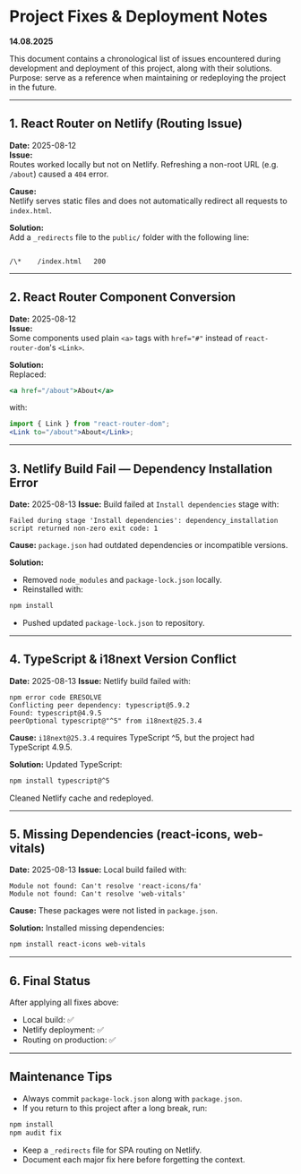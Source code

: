# Project Fixes & Deployment Notes

**14.08.2025**

This document contains a chronological list of issues encountered during development and deployment of this project, along with their solutions.  
Purpose: serve as a reference when maintaining or redeploying the project in the future.

---

## 1. React Router on Netlify (Routing Issue)

**Date:** 2025-08-12  
**Issue:**  
Routes worked locally but not on Netlify. Refreshing a non-root URL (e.g. `/about`) caused a `404` error.

**Cause:**  
Netlify serves static files and does not automatically redirect all requests to `index.html`.

**Solution:**  
Add a `_redirects` file to the `public/` folder with the following line:

```

/\*    /index.html   200

```

---

## 2. React Router Component Conversion

**Date:** 2025-08-12  
**Issue:**  
Some components used plain `<a>` tags with `href="#"` instead of `react-router-dom`'s `<Link>`.

**Solution:**  
Replaced:

```jsx
<a href="/about">About</a>
```

with:

```jsx
import { Link } from "react-router-dom";
<Link to="/about">About</Link>;
```

---

## 3. Netlify Build Fail — Dependency Installation Error

**Date:** 2025-08-13
**Issue:**
Build failed at `Install dependencies` stage with:

```
Failed during stage 'Install dependencies': dependency_installation script returned non-zero exit code: 1
```

**Cause:**
`package.json` had outdated dependencies or incompatible versions.

**Solution:**

- Removed `node_modules` and `package-lock.json` locally.
- Reinstalled with:

```bash
npm install
```

- Pushed updated `package-lock.json` to repository.

---

## 4. TypeScript & i18next Version Conflict

**Date:** 2025-08-13
**Issue:**
Netlify build failed with:

```
npm error code ERESOLVE
Conflicting peer dependency: typescript@5.9.2
Found: typescript@4.9.5
peerOptional typescript@"^5" from i18next@25.3.4
```

**Cause:**
`i18next@25.3.4` requires TypeScript ^5, but the project had TypeScript 4.9.5.

**Solution:**
Updated TypeScript:

```bash
npm install typescript@^5
```

Cleaned Netlify cache and redeployed.

---

## 5. Missing Dependencies (react-icons, web-vitals)

**Date:** 2025-08-13
**Issue:**
Local build failed with:

```
Module not found: Can't resolve 'react-icons/fa'
Module not found: Can't resolve 'web-vitals'
```

**Cause:**
These packages were not listed in `package.json`.

**Solution:**
Installed missing dependencies:

```bash
npm install react-icons web-vitals
```

---

## 6. Final Status

After applying all fixes above:

- Local build: ✅
- Netlify deployment: ✅
- Routing on production: ✅

---

## Maintenance Tips

- Always commit `package-lock.json` along with `package.json`.
- If you return to this project after a long break, run:

```bash
npm install
npm audit fix
```

- Keep a `_redirects` file for SPA routing on Netlify.
- Document each major fix here before forgetting the context.

```

```
